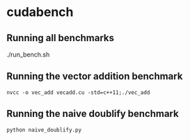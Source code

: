 # cudabench

## Running all benchmarks

./run_bench.sh

## Running the vector addition benchmark

```
nvcc -o vec_add vecadd.cu -std=c++11;./vec_add
```

## Running the naive doublify benchmark

```
python naive_doublify.py
```
